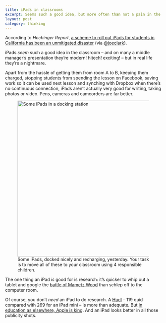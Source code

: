 ```yaml
---
title: iPads in classrooms
excerpt: Seems such a good idea, but more often than not a pain in the backside. And a Huddle's less than half the price.
layout: post
category: thinking
---
```

According to <cite>Hechinger Report</cite>, [a scheme to roll out iPads for students in California has been an unmitigated disaster][1] (via [@joeclark][2]).

iPads *seem* such a good idea in the classroom – and on many a middle manager&#8217;s presentation they&#8217;re modern! hitech! exciting! – but in real life they&#8217;re a nightmare.

Apart from the hassle of getting them from room A to B, keeping them charged, stopping students from spending the lesson on Facebook, saving work so it can be used next lesson and synching with Dropbox when there&#8217;s no continuous connection, iPads aren&#8217;t actually very good for writing, taking photos or video. Pens, cameras and camcorders are far better.

<figure class="figure alignnone">

<img class="full-bleed wp-image-55 size-full" src="http://leonpaternoster.com/wp-content/uploads/2013/10/ipads.jpg" alt="Some iPads in a docking station" width="800" height="503" />

<figcaption class="secondary figcaption">Some iPads, docked nicely and recharging, yesterday. Your task is to move all of these to your classroom using 4 responsible children.</figcaption>

</figure>

The one thing an iPad *is* good for is research: it&#8217;s quicker to whip out a tablet and google the [battle of Mametz Wood][3] than schlep off to the computer room.

Of course, you don&#8217;t *need* an iPad to do research. A [Hudl][4] – 119 quid compared with 269 for an iPad mini – is more than adequate. But [in education as elsewhere, Apple is king][5]. And an iPad looks better in all those publicity shots.

 [1]: http://digital.hechingerreport.org/content/the-inside-story-on-la-schools-ipad-rollout-a-colossal-disaster_914/
 [2]: http://twitter.com/joeclark
 [3]: https://www.google.co.uk/search?q=battle+of+mametz+wood
 [4]: http://www.tesco.com/direct/hudl/
 [5]: http://www.apple.com/uk/education/ipad/
